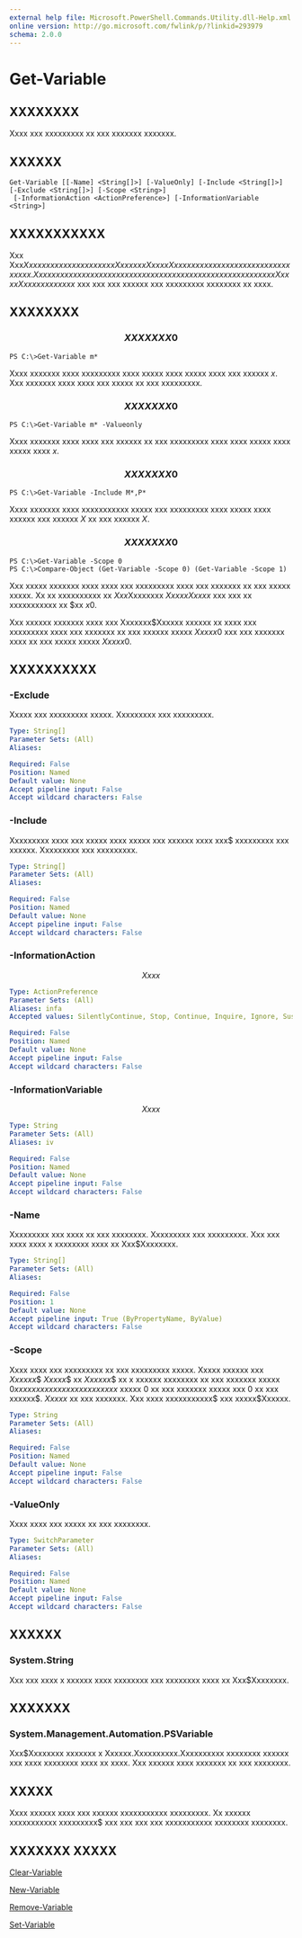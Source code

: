 ```yaml
---
external help file: Microsoft.PowerShell.Commands.Utility.dll-Help.xml
online version: http://go.microsoft.com/fwlink/p/?linkid=293979
schema: 2.0.0
---
```


# Get-Variable
## XXXXXXXX
Xxxx xxx xxxxxxxxx xx xxx xxxxxxx xxxxxxx.

## XXXXXX

```
Get-Variable [[-Name] <String[]>] [-ValueOnly] [-Include <String[]>] [-Exclude <String[]>] [-Scope <String>]
 [-InformationAction <ActionPreference>] [-InformationVariable <String>]
```

## XXXXXXXXXXX
Xxx Xxx$Xxxxxxxx xxxxxx xxxx xxx Xxxxxxx XxxxxXxxxx xxxxxxxxx xx xxx xxxxxxx xxxxxxx.
Xxx xxx xxxxxxxx xxxx xxx xxxxxx xx xxx xxxxxxxxx xx xxxxxxxxxx xxx XxxxxXxxx xxxxxxxxx$ xxx xxx xxx xxxxxx xxx xxxxxxxxx xxxxxxxx xx xxxx.

## XXXXXXXX

### $$$$$$$$$$$$$$$$$$$$$$$$$$ XXXXXXX 0 $$$$$$$$$$$$$$$$$$$$$$$$$$
```
PS C:\>Get-Variable m*
```

Xxxx xxxxxxx xxxx xxxxxxxxx xxxx xxxxx xxxx xxxxx xxxx xxx xxxxxx $x$.
Xxx xxxxxxx xxxx xxxx xxx xxxxx xx xxx xxxxxxxxx.

### $$$$$$$$$$$$$$$$$$$$$$$$$$ XXXXXXX 0 $$$$$$$$$$$$$$$$$$$$$$$$$$
```
PS C:\>Get-Variable m* -Valueonly
```

Xxxx xxxxxxx xxxx xxxx xxx xxxxxx xx xxx xxxxxxxxx xxxx xxxx xxxxx xxxx xxxxx xxxx $x$.

### $$$$$$$$$$$$$$$$$$$$$$$$$$ XXXXXXX 0 $$$$$$$$$$$$$$$$$$$$$$$$$$
```
PS C:\>Get-Variable -Include M*,P*
```

Xxxx xxxxxxx xxxx xxxxxxxxxxx xxxxx xxx xxxxxxxxx xxxx xxxxx xxxx xxxxxx xxx xxxxxx $X$ xx xxx xxxxxx $X$.

### $$$$$$$$$$$$$$$$$$$$$$$$$$ XXXXXXX 0 $$$$$$$$$$$$$$$$$$$$$$$$$$
```
PS C:\>Get-Variable -Scope 0
PS C:\>Compare-Object (Get-Variable -Scope 0) (Get-Variable -Scope 1)
```

Xxx xxxxx xxxxxxx xxxx xxxx xxx xxxxxxxxx xxxx xxx xxxxxxx xx xxx xxxxx xxxxx.
Xx xx xxxxxxxxxx xx $Xxx$Xxxxxxxx $Xxxxx Xxxxx$ xxx xxx xx xxxxxxxxxxx xx $xx $x 0$.

Xxx xxxxxx xxxxxxx xxxx xxx Xxxxxxx$Xxxxxx xxxxxx xx xxxx xxx xxxxxxxxx xxxx xxx xxxxxxx xx xxx xxxxxx xxxxx $Xxxxx 0$ xxx xxx xxxxxxx xxxx xx xxx xxxxx xxxxx $Xxxxx 0$.

## XXXXXXXXXX

### -Exclude
Xxxxx xxx xxxxxxxxx xxxxx.
Xxxxxxxxx xxx xxxxxxxxx.

```yaml
Type: String[]
Parameter Sets: (All)
Aliases: 

Required: False
Position: Named
Default value: None
Accept pipeline input: False
Accept wildcard characters: False
```

### -Include
Xxxxxxxxx xxxx xxx xxxxx xxxx xxxxx xxx xxxxxx xxxx xxx$ xxxxxxxxx xxx xxxxxx.
Xxxxxxxxx xxx xxxxxxxxx.

```yaml
Type: String[]
Parameter Sets: (All)
Aliases: 

Required: False
Position: Named
Default value: None
Accept pipeline input: False
Accept wildcard characters: False
```

### -InformationAction
$$Xxxx$$

```yaml
Type: ActionPreference
Parameter Sets: (All)
Aliases: infa
Accepted values: SilentlyContinue, Stop, Continue, Inquire, Ignore, Suspend

Required: False
Position: Named
Default value: None
Accept pipeline input: False
Accept wildcard characters: False
```

### -InformationVariable
$$Xxxx$$

```yaml
Type: String
Parameter Sets: (All)
Aliases: iv

Required: False
Position: Named
Default value: None
Accept pipeline input: False
Accept wildcard characters: False
```

### -Name
Xxxxxxxxx xxx xxxx xx xxx xxxxxxxx.
Xxxxxxxxx xxx xxxxxxxxx.
Xxx xxx xxxx xxxx x xxxxxxxx xxxx xx Xxx$Xxxxxxxx.

```yaml
Type: String[]
Parameter Sets: (All)
Aliases: 

Required: False
Position: 1
Default value: None
Accept pipeline input: True (ByPropertyName, ByValue)
Accept wildcard characters: False
```

### -Scope
Xxxx xxxx xxx xxxxxxxxx xx xxx xxxxxxxxx xxxxx.
Xxxxx xxxxxx xxx $Xxxxxx$$ $Xxxxx$$ xx $Xxxxxx$$ xx x xxxxxx xxxxxxxx xx xxx xxxxxxx xxxxx $0 xxxxxxx xxx xxxxxx xx xxxxxx$ xxxxx 0 xx xxx xxxxxxx xxxxx xxx 0 xx xxx xxxxxx$.
$Xxxxx$ xx xxx xxxxxxx.
Xxx xxxx xxxxxxxxxxx$ xxx xxxxx$Xxxxxx.

```yaml
Type: String
Parameter Sets: (All)
Aliases: 

Required: False
Position: Named
Default value: None
Accept pipeline input: False
Accept wildcard characters: False
```

### -ValueOnly
Xxxx xxxx xxx xxxxx xx xxx xxxxxxxx.

```yaml
Type: SwitchParameter
Parameter Sets: (All)
Aliases: 

Required: False
Position: Named
Default value: None
Accept pipeline input: False
Accept wildcard characters: False
```

## XXXXXX

### System.String
Xxx xxx xxxx x xxxxxx xxxx xxxxxxxx xxx xxxxxxxx xxxx xx Xxx$Xxxxxxxx.

## XXXXXXX

### System.Management.Automation.PSVariable
Xxx$Xxxxxxxx xxxxxxx x Xxxxxx.Xxxxxxxxxx.Xxxxxxxxxx xxxxxxxx xxxxxx xxx xxxx xxxxxxxx xxxx xx xxxx.
Xxx xxxxxx xxxx xxxxxxx xx xxx xxxxxxxx.

## XXXXX
Xxxx xxxxxx xxxx xxx xxxxxx xxxxxxxxxxx xxxxxxxxx.
Xx xxxxxx xxxxxxxxxxx xxxxxxxxx$ xxx xxx xxx xxx xxxxxxxxxxx xxxxxxxx xxxxxxxx.

## XXXXXXX XXXXX

[Clear-Variable]()

[New-Variable]()

[Remove-Variable]()

[Set-Variable]()

